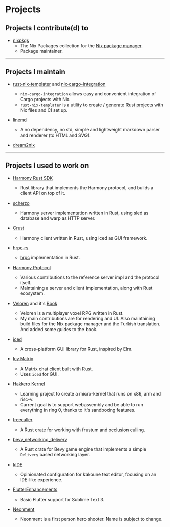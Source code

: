 # Projects

## Projects I contribute(d) to

- [nixpkgs](https://github.com/NixOS/nixpkgs)
  - The Nix Packages collection for the [Nix package manager](https://github.com/NixOS/nix).
  - Package maintainer.

----

## Projects I maintain

- [rust-nix-templater](https://github.com/yusdacra/rust-nix-templater) and [nix-cargo-integration](https://github.com/yusdacra/nix-cargo-integration)
  - `nix-cargo-integration` allows easy and convenient integration of Cargo projects with Nix.
  - `rust-nix-templater` is a utility to create / generate Rust projects with Nix files and CI set up.

- [linemd](https://github.com/yusdacra/linemd)
  - A no dependency, no std, simple and lightweight markdown parser and renderer (to HTML and SVG).

- [dream2nix](https://github.com/nix-community/dream2nix)

----

## Projects I used to work on

- [Harmony Rust SDK](https://github.com/harmony-development/harmony_rust_sdk)
  - Rust library that implements the Harmony protocol, and builds a client API on top of it.

- [scherzo](https://github.com/harmony-development/scherzo)
  - Harmony server implementation written in Rust, using sled as database and warp as HTTP server.

- [Crust](https://github.com/harmony-development/crust)
  - Harmony client written in Rust, using iced as GUI framework.

- [hrpc-rs](https://github.com/harmony-development/hrpc-rs)
  - [hrpc](https://github.com/harmony-development/hrpc) implementation in Rust.

- [Harmony Protocol](https://github.com/harmony-development)
  - Various contributions to the reference server impl and the protocol itself.
  - Maintaining a server and client implementation, along with Rust ecosystem.

- [Veloren](https://gitlab.com/veloren/veloren) and it's [Book](https://gitlab.com/veloren/book)
  - Veloren is a multiplayer voxel RPG written in Rust.
  - My main contributions are for rendering and UI. Also maintaining build files for the Nix package manager and the Turkish translation. And added some guides to the book.

- [iced](https://github.com/hecrj/iced)
  - A cross-platform GUI library for Rust, inspired by Elm.

- [Icy Matrix](https://gitlab.com/yusdacra/icy_matrix)
  - A Matrix chat client built with Rust.
  - Uses `iced` for GUI.

- [Hakkero Kernel](https://gitlab.com/hakkero-os/hakkero)
  - Learning project to create a micro-kernel that runs on x86, arm and risc-v.
  - Current goal is to support webassembly and be able to run everything in ring 0, thanks to it's sandboxing features.

- [treeculler](https://gitlab.com/yusdacra/treeculler)
  - A Rust crate for working with frustum and occlusion culling.

- [bevy_networking_delivery](https://gitlab.com/yusdacra/bevy_prototype_networking_delivery)
  - A Rust crate for Bevy game engine that implements a simple `Delivery` based networking layer.

- [kIDE](https://gitlab.com/yusdacra/kide)
  - Opinionated configuration for kakoune text editor, focusing on an IDE-like experience.

- [FlutterEnhancements](https://github.com/yusdacra/FlutterEnhancements)
  - Basic Flutter support for Sublime Text 3.

- [Neonment](https://gitlab.com/yusdacra/neonment)
  - Neonment is a first person hero shooter. Name is subject to change.
